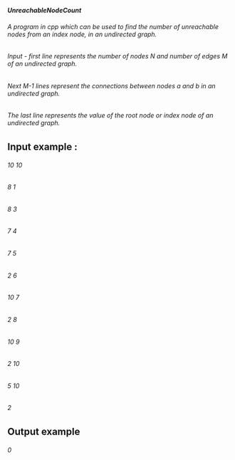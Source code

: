 ***UnreachableNodeCount***

###### A program in cpp which can be used to find the number of unreachable nodes from an index node, in an undirected graph.

###### Input - first line represents the number of nodes N and number of edges M of an undirected graph.

###### Next M-1 lines represent the connections between nodes a and b in an undirected graph.

###### The last line represents the value of the root node or index node of an undirected graph.

## Input example : 
###### 10 10
###### 8 1
###### 8 3
###### 7 4
###### 7 5
###### 2 6
###### 10 7
###### 2 8
###### 10 9
###### 2 10
###### 5 10
###### 2

## Output example
###### 0